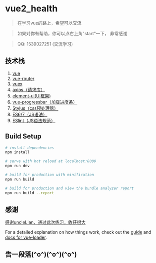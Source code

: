 # vue2_health

> 在学习vue的路上，希望可以交流

> 如果对你有帮助，你可以点右上角"start"一下， 非常感谢

> QQ: 1539027251 (交流学习)

## 技术栈
1. [vue](https://cn.vuejs.org/v2/guide/)
2. [vue-router](https://router.vuejs.org/zh-cn/essentials/getting-started.html)
3. [vuex](https://vuex.vuejs.org/zh-cn/getting-started.html)
4. [axios（请求库）](https://github.com/axios/axios)
5. [element-ui(UI框架)](https://github.com/surmon-china/vue-awesome-swiper)
6. [vue-progressbar（加载进度条）](https://github.com/hilongjw/vue-progressbar)
7. [Stylus（css预处理器）](https://github.com/stylus/stylus)
8. [ES6/7（JS语法）](https://github.com/lukehoban/es6features)
9. [ESlint（JS语法规范）](https://github.com/standard/standard/blob/master/docs/RULES-zhcn.md)

## Build Setup

``` bash
# install dependencies
npm install

# serve with hot reload at localhost:8080
npm run dev

# build for production with minification
npm run build

# build for production and view the bundle analyzer report
npm run build --report
```
## 感谢
[感谢uncleLian，通过此次练习，收获很大](https://github.com/uncleLian/vue2-health)

For a detailed explanation on how things work, check out the [guide](http://vuejs-templates.github.io/webpack/) and [docs for vue-loader](http://vuejs.github.io/vue-loader).

## 告一段落(^o^)(^o^)(^o^)